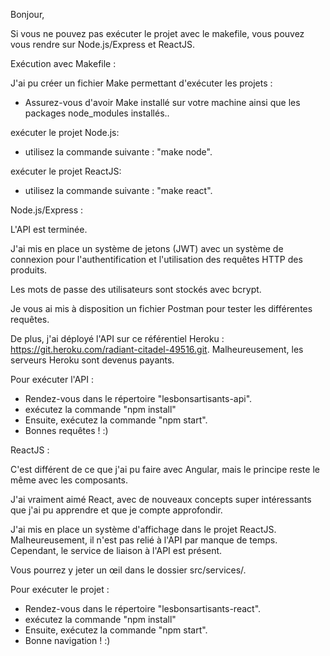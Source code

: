 Bonjour,

Si vous ne pouvez pas exécuter le projet avec le makefile, vous pouvez vous rendre sur Node.js/Express et ReactJS.

Exécution avec Makefile :



J'ai pu créer un fichier Make permettant d'exécuter les projets :

- Assurez-vous d'avoir Make installé sur votre machine ainsi que les packages node_modules installés..

exécuter le projet Node.js: 
- utilisez la commande suivante : "make node".

exécuter le projet ReactJS: 
- utilisez la commande suivante : "make react".



Node.js/Express :

L'API est terminée. 

J'ai mis en place un système de jetons (JWT) avec un système de connexion pour l'authentification et l'utilisation des requêtes HTTP des produits. 

Les mots de passe des utilisateurs sont stockés avec bcrypt.

Je vous ai mis à disposition un fichier Postman pour tester les différentes requêtes.

De plus, j'ai déployé l'API sur ce référentiel Heroku : https://git.heroku.com/radiant-citadel-49516.git. Malheureusement, les serveurs Heroku sont devenus payants.

Pour exécuter l'API :

- Rendez-vous dans le répertoire "lesbonsartisants-api".
- exécutez la commande "npm install"
- Ensuite, exécutez la commande "npm start".
- Bonnes requêtes ! :)

ReactJS :

C'est différent de ce que j'ai pu faire avec Angular, mais le principe reste le même avec les composants. 

J'ai vraiment aimé React, avec de nouveaux concepts super intéressants que j'ai pu apprendre et que je compte approfondir.

J'ai mis en place un système d'affichage dans le projet ReactJS. Malheureusement, il n'est pas relié à l'API par manque de temps. Cependant, le service de liaison à l'API est présent.

Vous pourrez y jeter un œil dans le dossier src/services/.

Pour exécuter le projet :

- Rendez-vous dans le répertoire "lesbonsartisants-react".
- exécutez la commande "npm install"
- Ensuite, exécutez la commande "npm start".
- Bonne navigation ! :)
